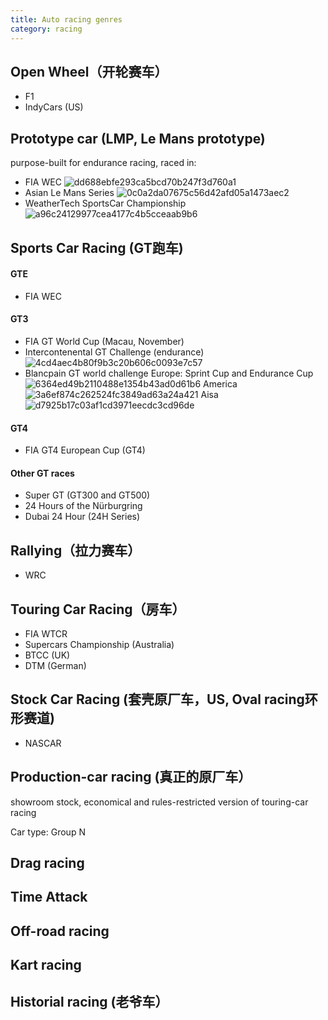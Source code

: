 ```yaml
---
title: Auto racing genres
category: racing
---
```

## Open Wheel（开轮赛车）

- F1
- IndyCars (US)

## Prototype car (LMP, Le Mans prototype)
purpose-built for endurance racing, raced in:
- FIA WEC
![dd688ebfe293ca5bcd70b247f3d760a1](https://i.imgur.com/51iY7L0.png)
- Asian Le Mans Series
![0c0a2da07675c56d42afd05a1473aec2](https://i.imgur.com/l5Tdy6q.png)
- WeatherTech SportsCar Championship
![a96c24129977cea4177c4b5cceaab9b6](https://i.imgur.com/Fau5ye3.png)

## Sports Car Racing (GT跑车)

#### GTE
- FIA WEC

#### GT3

- FIA GT World Cup (Macau, November)
- Intercontenental GT Challenge (endurance)
![4cd4aec4b80f9b3c20b606c0093e7c57](https://i.imgur.com/NaRHj0I.png)
- Blancpain GT world challenge
Europe: Sprint Cup and Endurance Cup
![6364ed49b2110488e1354b43ad0d61b6](https://i.imgur.com/Fxp8rgO.png)
America
![3a6ef874c262524fc3849ad63a24a421](https://i.imgur.com/WhTcU0g.png)
Aisa
![d7925b17c03af1cd3971eecdc3cd96de](https://i.imgur.com/LQsBPXZ.png)

#### GT4
- FIA GT4 European Cup (GT4)

#### Other GT races

- Super GT (GT300 and GT500)
- 24 Hours of the Nürburgring
- Dubai 24 Hour (24H Series)

## Rallying（拉力赛车）

- WRC

## Touring Car Racing（房车）
- FIA WTCR
- Supercars Championship (Australia)
- BTCC (UK)
- DTM (German)

## Stock Car Racing (套壳原厂车，US, Oval racing环形赛道)
- NASCAR

## Production-car racing (真正的原厂车）
showroom stock, economical and rules-restricted version of touring-car racing

Car type: Group N

## Drag racing
## Time Attack
## Off-road racing
## Kart racing
## Historial racing (老爷车）

